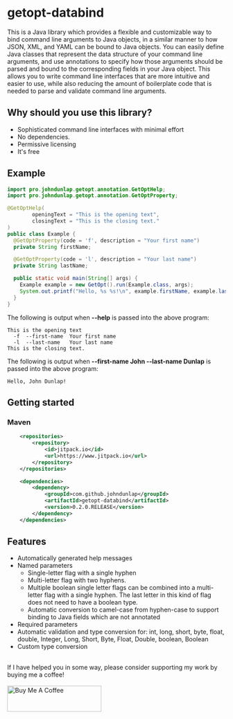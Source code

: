 # getopt-databind
This is a Java library which provides a flexible and customizable way to bind command line arguments to Java objects, in a similar manner to how JSON, XML, and YAML can be bound to Java objects. You can easily define Java classes that represent the data structure of your command line arguments, and use annotations to specify how those arguments should be parsed and bound to the corresponding fields in your Java object. This allows you to write command line interfaces that are more intuitive and easier to use, while also reducing the amount of boilerplate code that is needed to parse and validate command line arguments.

## Why should you use this library?
* Sophisticated command line interfaces with minimal effort
* No dependencies.
* Permissive licensing
* It's free

## Example

```java
import pro.johndunlap.getopt.annotation.GetOptHelp;
import pro.johndunlap.getopt.annotation.GetOptProperty;

@GetOptHelp(
        openingText = "This is the opening text",
        closingText = "This is the closing text."
)
public class Example {
  @GetOptProperty(code = 'f', description = "Your first name")
  private String firstName;

  @GetOptProperty(code = 'l', description = "Your last name")
  private String lastName;

  public static void main(String[] args) {
    Example example = new GetOpt().run(Example.class, args);
    System.out.printf("Hello, %s %s!\n", example.firstName, example.lastName);
  }
}
```

The following is output when **--help** is passed into the above program:
```text
This is the opening text
  -f  --first-name  Your first name
  -l  --last-name   Your last name
This is the closing text.
```

The following is output when **--first-name John --last-name Dunlap** is passed into the above program:
```text
Hello, John Dunlap!
```

## Getting started
### Maven
```xml
    <repositories>
        <repository>
            <id>jitpack.io</id>
            <url>https://www.jitpack.io</url>
        </repository>
    </repositories>

    <dependencies>
        <dependency>
            <groupId>com.github.johndunlap</groupId>
            <artifactId>getopt-databind</artifactId>
            <version>0.2.0.RELEASE</version>
        </dependency>
    </dependencies>
```

## Features
* Automatically generated help messages
* Named parameters
   * Single-letter flag with a single hyphen
   * Multi-letter flag with two hyphens.
   * Multiple boolean single letter flags can be combined into a multi-letter flag with a single hyphen. The last letter in this kind of flag does not need to have a boolean type.
   * Automatic conversion to camel-case from hyphen-case to support binding to Java fields which are not annotated
* Required parameters
* Automatic validation and type conversion for: int, long, short, byte, float, double, Integer, Long, Short, Byte, Float, Double, boolean, Boolean
* Custom type conversion

<br/>If I have helped you in some way, please consider supporting my work by buying me a coffee!<br/><br/>
<a href="https://www.buymeacoffee.com/ixCgtN0uXb" target="_blank"><img src="https://cdn.buymeacoffee.com/buttons/v2/default-yellow.png" alt="Buy Me A Coffee" style="height: 60px !important;width: 217px !important;" ></a>
